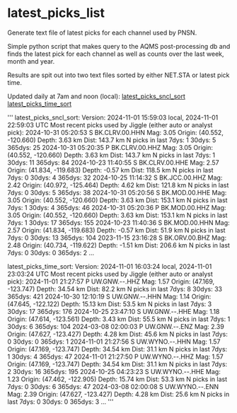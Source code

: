 # latest_picks_list
Generate text file of latest picks for each channel used by PNSN.

Simple python script that makes query to the AQMS post-processing db and finds the latest pick for each channel as well as counts over the last week, month and year.

Results are spit out into two text files sorted by either NET.STA or latest pick time.

Updated daily at 7am and noon (local):
[latest_picks_sncl_sort](https://seismo.ess.washington.edu/~ahutko/latest_picks_sncl_sort)
[latest_picks_time_sort](https://seismo.ess.washington.edu/~ahutko/latest_picks_time_sort)

'''
latest_picks_sncl_sort:
Version: 2024-11-01 15:59:03 local, 2024-11-01 22:59:03 UTC 
Most recent picks used by Jiggle (either auto or analyst pick):
2024-10-31 05:20:53  S BK.CLRV.00.HHN   Mag:  3.05 Origin: (40.552, -120.660) Depth:  3.63 km Dist: 143.7 km N picks in last 7dys:  1  30dys:   5  365dys:   25
2024-10-31 05:20:35  P BK.CLRV.00.HHZ   Mag:  3.05 Origin: (40.552, -120.660) Depth:  3.63 km Dist: 143.7 km N picks in last 7dys:  1  30dys:  11  365dys:   84
2024-10-23 11:40:55  S BK.CLRV.00.HHE   Mag:  2.57 Origin: (41.834, -119.683) Depth: -0.57 km Dist: 118.5 km N picks in last 7dys:  0  30dys:   4  365dys:   32
2024-10-25 11:14:32  S BK.JCC.00.HHZ    Mag:  2.42 Origin: (40.972, -125.464) Depth:  4.62 km Dist: 121.8 km N picks in last 7dys:  0  30dys:   5  365dys:   38
2024-10-31 05:20:56  S BK.MOD.00.HHE    Mag:  3.05 Origin: (40.552, -120.660) Depth:  3.63 km Dist: 153.1 km N picks in last 7dys:  1  30dys:   4  365dys:   46
2024-10-31 05:20:36  P BK.MOD.00.HHZ    Mag:  3.05 Origin: (40.552, -120.660) Depth:  3.63 km Dist: 153.1 km N picks in last 7dys:  1  30dys:  17  365dys:  155
2024-10-23 11:40:36  S BK.MOD.00.HHN    Mag:  2.57 Origin: (41.834, -119.683) Depth: -0.57 km Dist:  51.9 km N picks in last 7dys:  0  30dys:  13  365dys:  104
2023-11-15 23:16:28  S BK.ORV.00.BHZ    Mag:  2.48 Origin: (40.734, -119.622) Depth: -1.51 km Dist: 206.6 km N picks in last 7dys:  0  30dys:   0  365dys:    2
...

latest_picks_time_sort:
Version: 2024-11-01 16:03:24 local, 2024-11-01 23:03:24 UTC 
Most recent picks used by Jiggle (either auto or analyst pick):
2024-11-01 21:27:57  P UW.GNW.--.HHZ    Mag:  1.57 Origin: (47.169, -123.747) Depth: 34.54 km Dist:  82.2 km N picks in last 7dys:  8  30dys:  33  365dys:  421
2024-10-30 12:10:19  S UW.GNW.--.HHN    Mag:  1.14 Origin: (47.645, -122.122) Depth: 15.13 km Dist:  53.5 km N picks in last 7dys:  3  30dys:  17  365dys:  176
2024-10-25 23:47:10  S UW.GNW.--.HHE    Mag:  1.18 Origin: (47.614, -123.561) Depth:  3.43 km Dist:  55.5 km N picks in last 7dys:  1  30dys:   6  365dys:  104
2024-03-08 02:00:03  P UW.GNW.--.ENZ    Mag:  2.39 Origin: (47.627, -123.427) Depth:  4.28 km Dist:  45.6 km N picks in last 7dys:  0  30dys:   0  365dys:    1
2024-11-01 21:27:56  S UW.WYNO.--.HHN   Mag:  1.57 Origin: (47.169, -123.747) Depth: 34.54 km Dist:  31.1 km N picks in last 7dys:  1  30dys:   4  365dys:   47
2024-11-01 21:27:50  P UW.WYNO.--.HHZ   Mag:  1.57 Origin: (47.169, -123.747) Depth: 34.54 km Dist:  31.1 km N picks in last 7dys:  2  30dys:  16  365dys:  195
2024-10-25 04:23:23  S UW.WYNO.--.HHE   Mag:  1.23 Origin: (47.462, -122.905) Depth: 15.74 km Dist:  53.3 km N picks in last 7dys:  0  30dys:   6  365dys:   47
2024-03-08 02:00:08  S UW.WYNO.--.ENN   Mag:  2.39 Origin: (47.627, -123.427) Depth:  4.28 km Dist:  25.6 km N picks in last 7dys:  0  30dys:   0  365dys:    3
...
'''

